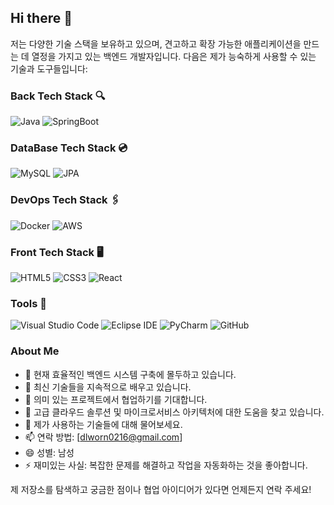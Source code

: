## Hi there 👋

저는 다양한 기술 스택을 보유하고 있으며, 견고하고 확장 가능한 애플리케이션을 만드는 데 열정을 가지고 있는 백엔드 개발자입니다. 다음은 제가 능숙하게 사용할 수 있는 기술과 도구들입니다:

### Back Tech Stack 🔍
![Java](https://img.shields.io/badge/Java-ED8B00?style=for-the-badge&logo=java&logoColor=white)
![SpringBoot](https://img.shields.io/badge/SpringBoot-6DB33F?style=for-the-badge&logo=springboot&logoColor=white)

### DataBase Tech Stack 💿
![MySQL](https://img.shields.io/badge/MySQL-00000F?style=for-the-badge&logo=mysql&logoColor=white)
![JPA](https://img.shields.io/badge/JPA-232F3E?style=for-the-badge&logo=jpa&logoColor=white)

### DevOps Tech Stack 🖇
![Docker](https://img.shields.io/badge/Docker-2496ED?style=for-the-badge&logo=docker&logoColor=white)
![AWS](https://img.shields.io/badge/Amazon_AWS-232F3E?style=for-the-badge&logo=amazon-aws&logoColor=white)

### Front Tech Stack 🖥
![HTML5](https://img.shields.io/badge/HTML5-E34F26?style=for-the-badge&logo=html5&logoColor=white)
![CSS3](https://img.shields.io/badge/CSS3-1572B6?style=for-the-badge&logo=css3&logoColor=white)
![React](https://img.shields.io/badge/React-20232A?style=for-the-badge&logo=react&logoColor=61DAFB)

### Tools 🔧
![Visual Studio Code](https://img.shields.io/badge/Visual_Studio_Code-0078D4?style=for-the-badge&logo=visual%20studio%20code&logoColor=white)
![Eclipse IDE](https://img.shields.io/badge/Eclipse-2C2255?style=for-the-badge&logo=eclipse&logoColor=white)
![PyCharm](https://img.shields.io/badge/PyCharm-000000?style=for-the-badge&logo=pycharm&logoColor=white)
![GitHub](https://img.shields.io/badge/GitHub-181717?style=for-the-badge&logo=github&logoColor=white)

### About Me
- 🔭 현재 효율적인 백엔드 시스템 구축에 몰두하고 있습니다.
- 🌱 최신 기술들을 지속적으로 배우고 있습니다.
- 👯 의미 있는 프로젝트에서 협업하기를 기대합니다.
- 🤔 고급 클라우드 솔루션 및 마이크로서비스 아키텍처에 대한 도움을 찾고 있습니다.
- 💬 제가 사용하는 기술들에 대해 물어보세요.
- 📫 연락 방법: [dlworn0216@gmail.com]
- 😄 성별: 남성
- ⚡ 재미있는 사실: 복잡한 문제를 해결하고 작업을 자동화하는 것을 좋아합니다.

제 저장소를 탐색하고 궁금한 점이나 협업 아이디어가 있다면 언제든지 연락 주세요!
